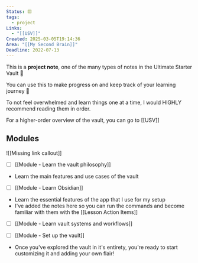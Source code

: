 ```yaml
---
Status: 🟨
tags:
  - project
Links:
  - "[[USV]]"
Created: 2025-03-05T19:14:36
Area: "[[My Second Brain]]"
Deadline: 2022-07-13
---
```

This is a **project note**, one of the many types of notes in the Ultimate Starter Vault 🤩

You can use this to make progress on and keep track of your learning journey 🚀

To not feel overwhelmed and learn things one at a time, I would HIGHLY recommend reading them in order.

For a higher-order overview of the vault, you can go to [[USV]]

## Modules

![[Missing link callout]]

- [ ] [[Module - Learn the vault philosophy]]
- Learn the main features and use cases of the vault

- [ ] [[Module - Learn Obsidian]]
- Learn the essential features of the app that I use for my setup
- I've added the notes here so you can run the commands and become familiar with them with the [[Lesson Action Items]]

- [ ] [[Module - Learn vault systems and workflows]]

- [ ] [[Module - Set up the vault]] 
- Once you've explored the vault in it's entirety, you're ready to start customizing it and adding your own flair!

